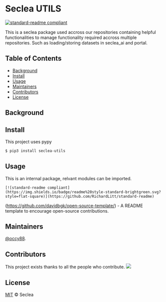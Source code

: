 # Seclea UTILS

[![standard-readme compliant](https://img.shields.io/badge/readme%20style-standard-brightgreen.svg?style=flat-square)](https://github.com/RichardLitt/standard-readme)

This is a seclea package used accross our repositories containing helpful functionalities to manage functionality required accross multiple repositories.
Such as loading/storing datasets in seclea_ai and portal.

## Table of Contents

- [Background](#background)
- [Install](#install)
- [Usage](#usage)
- [Maintainers](#maintainers)
- [Contributors](#contributors)
- [License](#license)

## Background


## Install

This project uses pypy

```sh
$ pip3 install seclea-utils
```

## Usage

This is an internal package, relvant modules can be imported.

```
[![standard-readme compliant](https://img.shields.io/badge/readme%20style-standard-brightgreen.svg?style=flat-square)](https://github.com/RichardLitt/standard-readme)
```
(https://github.com/davidbgk/open-source-template/) - A README template to encourage open-source contributions.

## Maintainers

[@occy88](https://github.com/occy88).



## Contributors

This project exists thanks to all the people who contribute. 
<a href="https://github.com/seclea/seclea_utils/graphs/contributors"><img src="https://opencollective.com/seclea_utils/contributors.svg?width=890&button=false" /></a>


## License

[MIT](LICENSE) © Seclea
